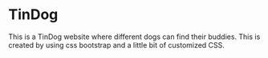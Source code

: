 # TinDog
This is a TinDog website where different dogs can find their buddies.
This is created by using css bootstrap and a little bit of customized CSS.
